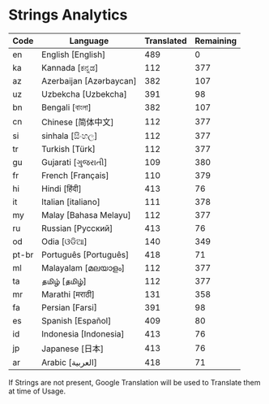 # Strings Analytics


| Code | Language | Translated | Remaining |
|----|-------|-------|---|
| en | English [English] | 489 | 0 |
| ka | Kannada [ಕನ್ನಡ] | 112 | 377 |
| az | Azerbaijan [Azərbaycan] | 382 | 107 |
| uz | Uzbekcha [Uzbekcha] | 391 | 98 |
| bn | Bengali [বাংলা] | 382 | 107 |
| cn | Chinese [简体中文] | 112 | 377 |
| si | sinhala [සිංහල] | 112 | 377 |
| tr | Turkish [Türk] | 112 | 377 |
| gu | Gujarati [ગુજરાતી] | 109 | 380 |
| fr | French [Français] | 110 | 379 |
| hi | Hindi [हिंदी] | 413 | 76 |
| it | Italian [italiano] | 111 | 378 |
| my | Malay [Bahasa Melayu] | 112 | 377 |
| ru | Russian [Русский] | 413 | 76 |
| od | Odia [ଓଡିଆ] | 140 | 349 |
| pt-br | Português [Português] | 418 | 71 |
| ml | Malayalam [മലയാളം] | 112 | 377 |
| ta | தமிழ் [தமிழ்] | 112 | 377 |
| mr | Marathi [मराठी] | 131 | 358 |
| fa | Persian [Farsi] | 391 | 98 |
| es | Spanish [Español] | 409 | 80 |
| id | Indonesia [Indonesia] | 413 | 76 |
| jp | Japanese [日本] | 413 | 76 |
| ar | Arabic [العربية] | 418 | 71 |


If Strings are not present, Google Translation will be used to Translate them at time of Usage.
